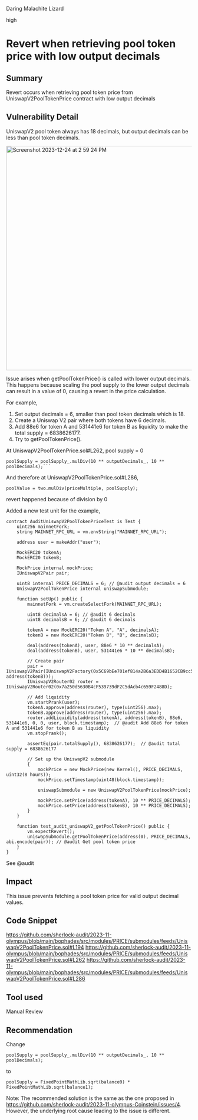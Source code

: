 Daring Malachite Lizard

high

# Revert when retrieving pool token price with low output decimals

## Summary
Revert occurs when retrieving pool token price from UniswapV2PoolTokenPrice contract with low output decimals

## Vulnerability Detail
UniswapV2 pool token always has 18 decimals, but output decimals can be less than pool token decimals.

<img width="608" alt="Screenshot 2023-12-24 at 2 59 24 PM" src="https://github.com/sherlock-audit/2023-11-olympus-Coinstein/assets/7101806/89064197-800a-4bc8-83cc-f9996cd27a73">

Issue arises when getPoolTokenPrice() is called with lower output decimals. This happens because scaling the pool supply to the lower output decimals can result in a value of 0, causing a revert in the price calculation.

For example,
1. Set output decimals = 6, smaller than pool token decimals which is 18.
2. Create a Uniswap V2 pair where both tokens have 6 decimals.
3. Add 88e6 for token A and 531441e6 for token B as liquidity to make the total supply = 6838626177.
4. Try to getPoolTokenPrice().

At UniswapV2PoolTokenPrice.sol#L262, pool supply = 0

```solidity
poolSupply = poolSupply_.mulDiv(10 ** outputDecimals_, 10 ** poolDecimals);``` 
```

And therefore at UniswapV2PoolTokenPrice.sol#L286,

```solidity
poolValue = two.mulDiv(priceMultiple, poolSupply);
```

revert happened because of division by 0 

Added a new test unit for the example,

```solidity
contract AuditUniswapV2PoolTokenPriceTest is Test {
    uint256 mainnetFork;
    string MAINNET_RPC_URL = vm.envString("MAINNET_RPC_URL");

    address user = makeAddr("user");

    MockERC20 tokenA;
    MockERC20 tokenB;

    MockPrice internal mockPrice;
    IUniswapV2Pair pair;

    uint8 internal PRICE_DECIMALS = 6; // @audit output decimals = 6
    UniswapV2PoolTokenPrice internal uniswapSubmodule;

    function setUp() public {
        mainnetFork = vm.createSelectFork(MAINNET_RPC_URL);

        uint8 decimalsA = 6; // @audit 6 decimals
        uint8 decimalsB = 6; // @audit 6 decimals

        tokenA = new MockERC20("Token A", "A", decimalsA);
        tokenB = new MockERC20("Token B", "B", decimalsB);

        deal(address(tokenA), user, 88e6 * 10 ** decimalsA);
        deal(address(tokenB), user, 531441e6 * 10 ** decimalsB);

        // Create pair
        pair = IUniswapV2Pair(IUniswapV2Factory(0x5C69bEe701ef814a2B6a3EDD4B1652CB9cc5aA6f).createPair(address(tokenA), address(tokenB)));
        IUniswapV2Router02 router = IUniswapV2Router02(0x7a250d5630B4cF539739dF2C5dAcb4c659F2488D);

        // Add liquidity
        vm.startPrank(user);
        tokenA.approve(address(router), type(uint256).max);
        tokenB.approve(address(router), type(uint256).max);
        router.addLiquidity(address(tokenA), address(tokenB), 88e6, 531441e6, 0, 0, user, block.timestamp);  // @audit Add 88e6 for token A and 531441e6 for token B as liquidity
        vm.stopPrank();

        assertEq(pair.totalSupply(), 6838626177);  // @audit total supply = 6838626177

        // Set up the UniswapV2 submodule
        {
            mockPrice = new MockPrice(new Kernel(), PRICE_DECIMALS, uint32(8 hours));
            mockPrice.setTimestamp(uint48(block.timestamp));

            uniswapSubmodule = new UniswapV2PoolTokenPrice(mockPrice);

            mockPrice.setPrice(address(tokenA), 10 ** PRICE_DECIMALS);
            mockPrice.setPrice(address(tokenB), 10 ** PRICE_DECIMALS);
        }
    }

    function test_audit_uniswapV2_getPoolTokenPrice() public {
        vm.expectRevert();
        uniswapSubmodule.getPoolTokenPrice(address(0), PRICE_DECIMALS, abi.encode(pair)); // @audit Get pool token price
    }
}
```

See @audit 

## Impact
This issue prevents fetching a pool token price for valid output decimal values.

## Code Snippet
https://github.com/sherlock-audit/2023-11-olympus/blob/main/bophades/src/modules/PRICE/submodules/feeds/UniswapV2PoolTokenPrice.sol#L194
https://github.com/sherlock-audit/2023-11-olympus/blob/main/bophades/src/modules/PRICE/submodules/feeds/UniswapV2PoolTokenPrice.sol#L262
https://github.com/sherlock-audit/2023-11-olympus/blob/main/bophades/src/modules/PRICE/submodules/feeds/UniswapV2PoolTokenPrice.sol#L286

## Tool used
Manual Review

## Recommendation
Change

```solidity
poolSupply = poolSupply_.mulDiv(10 ** outputDecimals_, 10 ** poolDecimals);
```
to

```solidity
poolSupply = FixedPointMathLib.sqrt(balance0) * FixedPointMathLib.sqrt(balance1);
```

Note: The recommended solution is the same as the one proposed in https://github.com/sherlock-audit/2023-11-olympus-Coinstein/issues/4. However, the underlying root cause leading to the issue is different.

